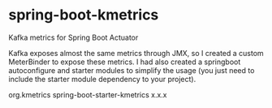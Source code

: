 # spring-boot-kmetrics
Kafka metrics for Spring Boot Actuator

Kafka exposes almost the same metrics through JMX, so I created a custom MeterBinder to expose these metrics. I had also created a springboot autoconfigure and starter modules to simplify the usage (you just need to include the starter module dependency to your project).

<dependency>
			<groupId>org.kmetrics</groupId>
			<artifactId>spring-boot-starter-kmetrics</artifactId>
			<version>x.x.x</version>
</dependency>
